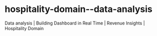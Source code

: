 # hospitality-domain--data-analysis
 Data analysis | Building Dashboard in Real Time | Revenue Insights | Hospitality Domain
